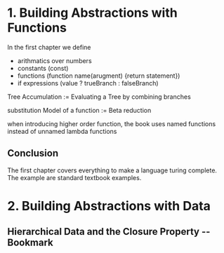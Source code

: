 # 1. Building Abstractions with Functions

In the first chapter we define

* arithmatics over numbers
* constants (const)
* functions (function name(arugment) {return statement})
* if expressions (value ? trueBranch : falseBranch)

Tree Accumulation := Evaluating a Tree by combining branches

substitution Model of a function := Beta reduction

when introducing higher order function, the book uses named functions instead of unnamed lambda functions

## Conclusion

The first chapter covers everything to make a language turing complete. The example are standard textbook examples.

# 2. Building Abstractions with Data

## Hierarchical Data and the Closure Property --Bookmark

